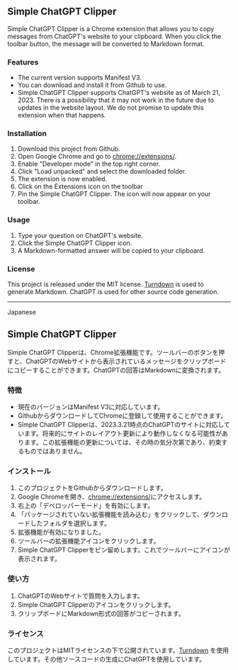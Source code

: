 ## Simple ChatGPT Clipper

Simple ChatGPT Clipper is a Chrome extension that allows you to copy messages from ChatGPT's website to your clipboard. When you click the toolbar button, the message will be converted to Markdown format.

### Features

-   The current version supports Manifest V3.
-   You can download and install it from Github to use.
-   Simple ChatGPT Clipper supports ChatGPT's website as of March 21, 2023. There is a possibility that it may not work in the future due to updates in the website layout. We do not promise to update this extension when that happens.

### Installation

1.  Download this project from Github.
2.  Open Google Chrome and go to [chrome://extensions/](chrome://extensions/).
3.  Enable "Developer mode" in the top right corner.
4.  Click "Load unpacked" and select the downloaded folder.
5.  The extension is now enabled.
6.  Click on the Extensions icon on the toolbar
7.  Pin the Simple ChatGPT Clipper. The icon will now appear on your toolbar.

### Usage

1.  Type your question on ChatGPT's website.
2.  Click the Simple ChatGPT Clipper icon.
3.  A Markdown-formatted answer will be copied to your clipboard.

### License

This project is released under the MIT license. [Turndown](https://github.com/mixmark-io/turndown/blob/master/LICENSE) is used to generate Markdown. ChatGPT is used for other source code generation.

---
Japanese

## Simple ChatGPT Clipper

Simple ChatGPT Clipperは、Chrome拡張機能です。ツールバーのボタンを押すと、ChatGPTのWebサイトから表示されているメッセージをクリップボードにコピーすることができます。ChatGPTの回答はMarkdownに変換されます。

### 特徴

-   現在のバージョンはManifest V3に対応しています。
-   GithubからダウンロードしてChromeに登録して使用することができます。
-   Simple ChatGPT Clipperは、2023.3.21時点のChatGPTのサイトに対応しています。将来的にサイトのレイアウト更新により動作しなくなる可能性があります。この拡張機能の更新については、その時の気分次第であり、約束するものではありません。

### インストール

1.  このプロジェクトをGithubからダウンロードします。
2.  Google Chromeを開き、[chrome://extensions/](chrome://extensions/)にアクセスします。
3.  右上の「デベロッパーモード」を有効にします。
4.  「パッケージされていない拡張機能を読み込む」をクリックして、ダウンロードしたフォルダを選択します。
5.  拡張機能が有効になりました。
6.  ツールバーの拡張機能アイコンをクリックします。
7.  Simple ChatGPT Clipperをピン留めします。これでツールバーにアイコンが表示されます。

### 使い方

1.  ChatGPTのWebサイトで質問を入力します。
2.  Simple ChatGPT Clipperのアイコンをクリックします。
3.  クリップボードにMarkdown形式の回答がコピーされます。

### ライセンス

このプロジェクトはMITライセンスの下で公開されています。[Turndown](https://github.com/mixmark-io/turndown/blob/master/LICENSE) を使用しています。その他ソースコードの生成にChatGPTを使用しています。
